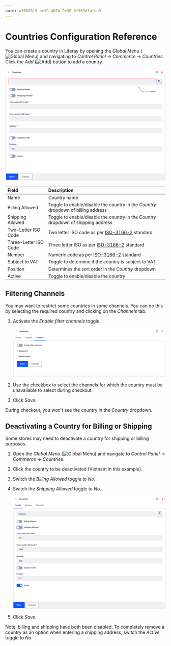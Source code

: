 ```yaml
---
uuid: a70883f3-ee19-487b-9e30-8f989d1afea9
---
```

# Countries Configuration Reference

You can create a country in Liferay by opening the *Global Menu* (![Global Menu](../images/icon-applications-menu.png)) and navigating to *Control Panel* &rarr; *Commerce* &rarr; *Countries*. Click the *Add* (![Add](../images/icon-add.png)) button to add a country.

![Enter the required information to add a country to your Liferay instance.](./countries-configuration-reference/images/01.png)

| Field                 | Description                                                                                |
| :-------------------- | :----------------------------------------------------------------------------------------- |
| Name                  | Country name                                                                               |
| Billing Allowed       | Toggle to enable/disable the country in the *Country* dropdown of billing address          |
| Shipping Allowed      | Toggle to enable/disable the country in the *Country* dropdown of shipping address         |
| Two-Letter ISO Code   | Two letter ISO code as per [ISO-3166-2](https://www.iso.org/obp/ui/#search/code/) standard |
| Three-Letter ISO Code | Three letter ISO as per [ISO-3166-2](https://www.iso.org/obp/ui/#search/code/) standard    |
| Number                | Numeric code as per [ISO-3166-2](https://www.iso.org/obp/ui/#search/code/) standard        |
| Subject to VAT        | Toggle to determine if the country is subject to VAT                                       |
| Position              | Determines the sort order in the *Country* dropdown                                        |
| Active                | Toggle to enable/disable the country                                                       |

## Filtering Channels

You may want to restrict some countries in some channels. You can do this by selecting the required country and clicking on the *Channels* tab.

1. Activate the *Enable filter channels* toggle.

   ![Activate the Enable filter channels toggle and select the channels you want to disable the country for.](./countries-configuration-reference/images/02.png)

1. Use the checkbox to select the channels for which the country must be unavailable to select during checkout.

1. Click *Save*.

During checkout, you won't see the country in the *Country* dropdown.

## Deactivating a Country for Billing or Shipping

Some stores may need to deactivate a country for shipping or billing purposes.

1. Open the *Global Menu* (![Global Menu](../images/icon-applications-menu.png)) and navigate to *Control Panel* &rarr; *Commerce* &rarr; *Countries*.

1. Click the country to be deactivated (Vietnam in this example).

1. Switch the *Billing Allowed* toggle to *No*.

1. Switch the *Shipping Allowed* toggle to *No*.  

    ![Deactivating a country](./countries-configuration-reference/images/03.png)

1. Click *Save*.

Note, billing and shipping have both been disabled. To completely remove a country as an option when entering a shipping address, switch the *Active* toggle to *No*.
